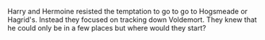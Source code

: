 Harry and Hermoine resisted the temptation to go to go to Hogsmeade or Hagrid's. Instead they focused on tracking down Voldemort. They knew that he could only be in a few places but where would they start? 
